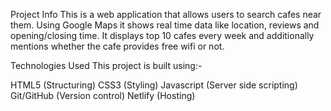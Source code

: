 Project Info
This is a web application that allows users to search cafes near them. Using Google Maps it shows real time data like location, reviews and opening/closing time. It displays top 10 cafes every week and additionally mentions whether the cafe provides free wifi or not.

Technologies Used
This project is built using:-

HTML5 (Structuring)
CSS3 (Styling)
Javascript (Server side scripting)
Git/GitHub (Version control)
Netlify (Hosting)
